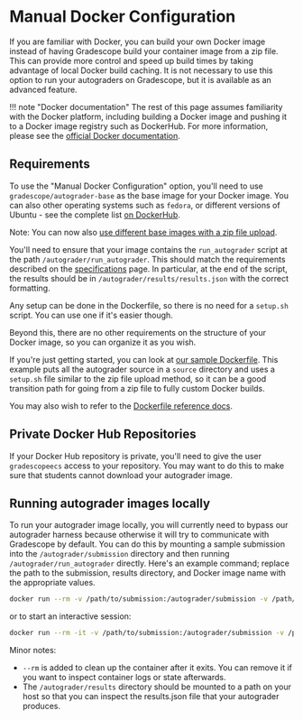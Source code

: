# Manual Docker Configuration

If you are familiar with Docker, you can build your own Docker image instead of
having Gradescope build your container image from a zip file. This can provide
more control and speed up build times by taking advantage of local Docker build
caching. It is not necessary to use this option to run your autograders on
Gradescope, but it is available as an advanced feature.

!!! note "Docker documentation"
    The rest of this page assumes familiarity with the Docker platform,
    including building a Docker image and pushing it to a Docker image
    registry such as DockerHub. For more information, please see the
    [official Docker documentation](https://docs.docker.com).

## Requirements

To use the "Manual Docker Configuration" option, you'll need to use
`gradescope/autograder-base` as the base image for your Docker image.
You can also other operating systems such as `fedora`, or different versions of
Ubuntu - see the complete list [on DockerHub](https://hub.docker.com/r/gradescope/autograder-base/tags/).

Note: You can now also
[use different base images with a zip file upload](../base_images).

You'll need to ensure that your image contains the `run_autograder` script at
the path `/autograder/run_autograder`. This should match the requirements
described on the [specifications](../specs) page. In particular, at the end of the
script, the results should be in `/autograder/results/results.json` with the
correct formatting.

Any setup can be done in the Dockerfile, so there is no need for a `setup.sh`
script. You can use one if it's easier though.

Beyond this, there are no other requirements on the structure of your Docker
image, so you can organize it as you wish.

If you're just getting started, you can look at [our sample Dockerfile](https://github.com/gradescope/autograder_samples/tree/master/manual_docker).
This example puts all the autograder source in a `source` directory and uses a
`setup.sh` file similar to the zip file upload method, so it can be a good
transition path for going from a zip file to fully custom Docker builds.

You may also wish to refer to the [Dockerfile reference docs](https://docs.docker.com/engine/reference/builder/).

## Private Docker Hub Repositories

If your Docker Hub repository is private, you'll need to give the user
`gradescopeecs` access to your repository. You may want to do this to
make sure that students cannot download your autograder image.

## Running autograder images locally

To run your autograder image locally, you will currently need to bypass our
autograder harness because otherwise it will try to communicate with Gradescope
by default. You can do this by mounting a sample submission into the
`/autograder/submission` directory and then running `/autograder/run_autograder`
directly. Here's an example command; replace the path to the submission, results
directory, and Docker image name with the appropriate values.

```bash
docker run --rm -v /path/to/submission:/autograder/submission -v /path/to/results:/autograder/results username/image_name:tag /autograder/run_autograder && cat /path/to/results/results.json
```

or to start an interactive session:

```bash
docker run --rm -it -v /path/to/submission:/autograder/submission -v /path/to/results:/autograder/results username/image_name:tag bash
```

Minor notes:

- `--rm` is added to clean up the container after it exits. You can remove it if
  you want to inspect container logs or state afterwards.
- The `/autograder/results` directory should be mounted to a path on your host
  so that you can inspect the results.json file that your autograder produces.
